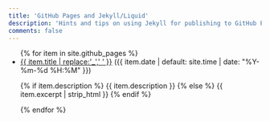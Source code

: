 ```yaml
---
title: 'GitHub Pages and Jekyll/Liquid'
description: 'Hints and tips on using Jekyll for publishing to GitHub Pages.'
comments: false
---
```


<ul>
{% for item in site.github_pages %}
  <li>
    <a href="{{ item.url }}">{{ item.title | replace:'_',' ' }}</a> ({{ item.date | default: site.time | date: "%Y-%m-%d %H:%M" }})
    <p>{% if item.description %}
        {{ item.description }}
    {% else %}
        {{ item.excerpt | strip_html }}
    {% endif %}</p>
  </li>
{% endfor %}
</ul>

